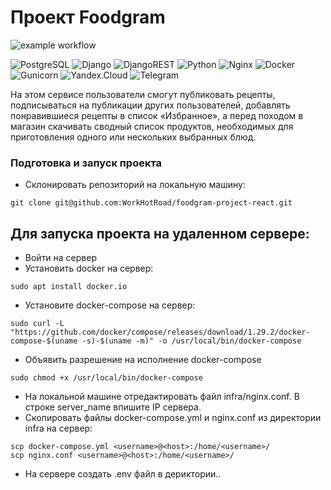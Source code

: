 # Проект Foodgram
![example workflow](https://github.com/WorkHotRoad/yamdb_final/actions/workflows/yamdb_workflow.yml/badge.svg)

![PostgreSQL](https://img.shields.io/badge/-PostgreSQL-464646?style=flat-square&logo=PostgreSQL&logoColor=red)
![Django](https://img.shields.io/badge/Django-464646?style=flat-square&logo=Django&logoColor=red)
![DjangoREST](https://img.shields.io/badge/DJANGO-REST-464646??style=flat-square&logo=django&logoColor=red&color=ff1709&labelColor=gray)
![Python](https://img.shields.io/badge/Python-464646?style=flat-square&logo=python&logoColor=red)
![Nginx](https://img.shields.io/badge/Nginx-464646??style=flat-square&logo=nginx&logoColor=red)
![Docker](https://img.shields.io/badge/Docker-464646??style=flat-square&logo=docker&logoColor=red)
![Gunicorn](https://img.shields.io/badge/Gunicorn-464646??style=flat-square&logo=gunicorn&logoColor=red)
![Yandex.Cloud](https://img.shields.io/badge/-Yandex.Cloud-464646?style=flat-square&logo=Yandex.Cloud&logoColor=red)
![Telegram](https://img.shields.io/badge/Telegram-464646?style=flat-square&logoColor=black)

На этом сервисе пользователи смогут публиковать рецепты, подписываться на публикации других пользователей, 
добавлять понравившиеся рецепты в список «Избранное», а перед походом в магазин скачивать сводный список продуктов,
необходимых для приготовления одного или нескольких выбранных блюд.

### Подготовка и запуск проекта
- Склонировать репозиторий на локальную машину:
```
git clone git@github.com:WorkHotRoad/foodgram-project-react.git
```
## Для запуска проекта на удаленном сервере:
- Войти на сервер
- Установить docker на сервер:
```
sudo apt install docker.io 
```
- Установите docker-compose на сервер:
```
sudo curl -L "https://github.com/docker/compose/releases/download/1.29.2/docker-compose-$(uname -s)-$(uname -m)" -o /usr/local/bin/docker-compose
```
- Объявить разрешение на исполнение docker-compose
```
sudo chmod +x /usr/local/bin/docker-compose
```
- На локальной машине отредактировать файл infra/nginx.conf. В строке server_name впишите IP сервера.
- Скопировать файлы docker-compose.yml и nginx.conf из директории infra на сервер:
```
scp docker-compose.yml <username>@<host>:/home/<username>/
scp nginx.conf <username>@<host>:/home/<username>/
```
- На сервере создать .env файл в дериктории..

